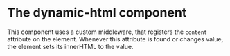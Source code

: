 # The dynamic-html component

This component uses a custom middleware, that registers the `content` attribute on the element.
Whenever this attribute is found or changes value, the element sets its innerHTML to the value.
